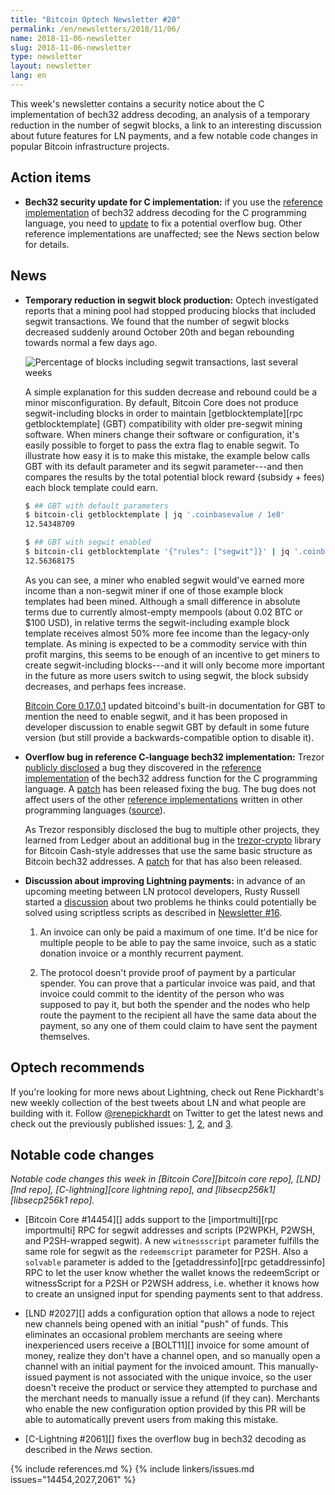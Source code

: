 ```yaml
---
title: "Bitcoin Optech Newsletter #20"
permalink: /en/newsletters/2018/11/06/
name: 2018-11-06-newsletter
slug: 2018-11-06-newsletter
type: newsletter
layout: newsletter
lang: en
---
```

This week's newsletter contains a security notice about the C
implementation of bech32 address decoding, an analysis of a temporary
reduction in the number of segwit blocks, a link to an interesting
discussion about future features for LN payments, and a few notable code
changes in popular Bitcoin infrastructure projects.

## Action items

- **Bech32 security update for C implementation:** if you use the
  [reference implementation][bech32 c] of bech32 address decoding for
  the C programming language, you need to [update][bech32 patch] to fix
  a potential overflow bug.  Other reference implementations are
  unaffected; see the News section below for details.

## News

- **Temporary reduction in segwit block production:** Optech
  investigated reports that a mining pool had stopped producing blocks
  that included segwit transactions.  We found that the number of segwit
  blocks decreased suddenly around October 20th and began rebounding
  towards normal a few days ago.

    ![Percentage of blocks including segwit transactions, last several weeks](/img/posts/segwit-blocks-2018-11.png)

    A simple explanation for this sudden decrease and rebound could be a
    minor misconfiguration.  By default, Bitcoin Core does not produce
    segwit-including blocks in order to maintain [getblocktemplate][rpc
    getblocktemplate] (GBT) compatibility with older pre-segwit mining
    software.  When miners change their software or configuration, it's
    easily possible to forget to pass the extra flag to enable segwit.
    To illustrate how easy it is to make this mistake, the example below
    calls GBT with its default parameter and its segwit parameter---and
    then compares the results by the total potential block reward
    (subsidy + fees) each block template could earn.

    ```bash
    $ ## GBT with default parameters
    $ bitcoin-cli getblocktemplate | jq '.coinbasevalue / 1e8'
    12.54348709

    $ ## GBT with segwit enabled
    $ bitcoin-cli getblocktemplate '{"rules": ["segwit"]}' | jq '.coinbasevalue / 1e8'
    12.56368175
    ```

    As you can see, a miner who enabled segwit would've earned more
    income than a non-segwit miner if one of those example block
    templates had been mined.  Although a small difference in absolute
    terms  due to currently almost-empty mempools (about 0.02 BTC or
    $100 USD), in relative terms the segwit-including example block
    template receives almost 50% more fee income than the legacy-only
    template.  As mining is expected to be a commodity service with thin
    profit margins, this seems to be enough of an incentive to get miners to
    create segwit-including blocks---and it will only become more
    important in the future as more users switch to using segwit, the
    block subsidy decreases, and perhaps fees increase.

    [Bitcoin Core 0.17.0.1][] updated bitcoind's built-in documentation
    for GBT to mention the need to enable segwit, and it has been proposed
    in developer discussion to enable segwit GBT by default in some
    future version (but still provide a backwards-compatible option to
    disable it).

- **Overflow bug in reference C-language bech32 implementation:** Trezor
  [publicly disclosed][bech32 overflow blog] a bug they discovered in
  the [reference implementation][bech32 c] of the bech32 address
  function for the C programming language.  A [patch][bech32 patch] has
  been released fixing the bug.  The bug does not affect users of the
  other [reference implementations][bech32 refs] written in other
  programming languages ([source][achow bech32]).

    As Trezor responsibly disclosed the bug to multiple other projects,
    they learned from Ledger about an additional bug in the
    [trezor-crypto][] library for Bitcoin Cash-style addresses that use
    the same basic structure as Bitcoin bech32 addresses.  A
    [patch][cashaddr patch] for that has also been released.

- **Discussion about improving Lightning payments:** in advance of an
  upcoming meeting between LN protocol developers, Rusty Russell started
  a [discussion][ln bolt11 ss] about two problems he thinks could
  potentially be solved using scriptless scripts as described in
  [Newsletter #16][].

    1. An invoice can only be paid a maximum of one time.  It'd be nice
       for multiple people to be able to pay the same invoice, such as a
       static donation invoice or a monthly recurrent payment.

    2. The protocol doesn't provide proof of payment by a particular spender.  You can prove that
       a particular invoice was paid, and that invoice could commit to
       the identity of the person who was supposed to pay it, but both
       the spender and the nodes who help route the payment to the
       recipient all have the same data about the payment, so any one of
       them could claim to have sent the payment themselves.

## Optech recommends

If you're looking for more news about Lightning, check out Rene
Pickhardt's new weekly collection of the best tweets about LN and what
people are building with it.  Follow [@renepickhardt][] on Twitter to
get the latest news and check out the previously published issues:
[1][lwil41], [2][lwil42], and [3][lwil43].

## Notable code changes

*Notable code changes this week in [Bitcoin Core][bitcoin core repo],
[LND][lnd repo], [C-lightning][core lightning repo], and [libsecp256k1][libsecp256k1
repo].*

- [Bitcoin Core #14454][] adds support to the [importmulti][rpc
  importmulti] RPC for segwit addresses and scripts (P2WPKH, P2WSH, and
  P2SH-wrapped segwit).  A new `witnessscript` parameter fulfills the
  same role for segwit as the `redeemscript` parameter for P2SH.  Also a
  `solvable` parameter is added to the [getaddressinfo][rpc
  getaddressinfo] RPC to let the user know whether the wallet knows the
  redeemScript or witnessScript for a P2SH or P2WSH address, i.e.
  whether it knows how to create an unsigned input for spending payments
  sent to that address.

- [LND #2027][] adds a configuration option that allows a node to reject
  new channels being opened with an initial "push" of funds.  This
  eliminates an occasional problem merchants are seeing where
  inexperienced users receive a [BOLT11][] invoice for some amount of
  money, realize they don't have a channel open, and so manually open a
  channel with an initial payment for the invoiced amount.  This
  manually-issued payment is not associated with the unique invoice, so
  the user doesn't receive the product or service they attempted to
  purchase and the merchant needs to manually issue a refund (if they
  can).  Merchants who enable the new configuration option provided by
  this PR will be able to automatically prevent users from making this
  mistake.

- [C-Lightning #2061][] fixes the overflow bug in bech32 decoding as
  described in the *News* section.

{% include references.md %}
{% include linkers/issues.md issues="14454,2027,2061" %}

[achow bech32]: https://twitter.com/achow101/status/1058370040368644097
[@renepickhardt]: https://twitter.com/renepickhardt
[lwil41]: https://twitter.com/i/moments/1051149970026442753
[lwil42]: https://twitter.com/i/moments/1051399582662443009
[lwil43]: https://twitter.com/i/moments/1055475460816228354

[bech32 c]: https://github.com/sipa/bech32/tree/master/ref/c
[bech32 patch]: https://github.com/sipa/bech32/commit/2b0aac650ce560fb2b2a2bebeacaa5c87d7e5938
[Bitcoin Core 0.17.0.1]: https://bitcoincore.org/en/releases/0.17.0.1/
[bech32 overflow blog]: https://blog.trezor.io/details-about-the-security-updates-in-trezor-one-firmware-1-7-1-5c34278425d8
[bech32 refs]: //github.com/sipa/bech32/tree/master/ref/
[trezor-crypto]: https://github.com/trezor/trezor-crypto/
[cashaddr patch]: https://github.com/trezor/trezor-crypto/commit/2bbbc3e15573294c6dd0273d2a8542ba42507eb0
[ln bolt11 ss]: https://lists.linuxfoundation.org/pipermail/lightning-dev/2018-November/001489.html
[newsletter #16]: /en/newsletters/2018/10/09/#multiparty-ecdsa-for-scriptless-lightning-network-payment-channels
